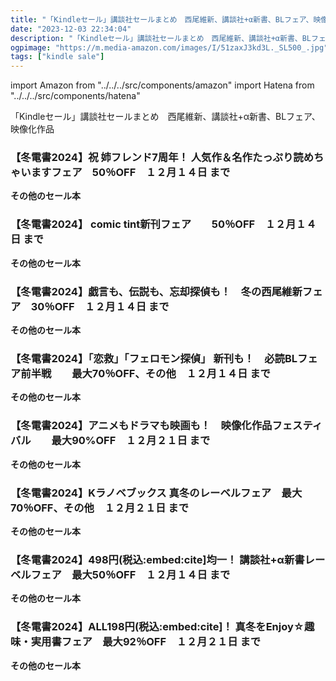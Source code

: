 ```yaml
---
title: "「Kindleセール」講談社セールまとめ　西尾維新、講談社+α新書、BLフェア、映像化作品"
date: "2023-12-03 22:34:04"
description: "「Kindleセール」講談社セールまとめ　西尾維新、講談社+α新書、BLフェア、映像化作品"
ogpimage: "https://m.media-amazon.com/images/I/51zaxJ3kd3L._SL500_.jpg"
tags: ["kindle sale"]
---
```

import Amazon from "../../../src/components/amazon"
import Hatena from "../../../src/components/hatena"

「Kindleセール」講談社セールまとめ　西尾維新、講談社+α新書、BLフェア、映像化作品



### 【冬電書2024】祝 姉フレンド7周年！ 人気作＆名作たっぷり読めちゃいますフェア　50％OFF　１２月１４日 まで


<Amazon asin="B0CLY2DBZW" />


**その他のセール本**

<Hatena src="https://kyukyunyorituryo.github.io/kindle_sale/20231214s37095/" title=""/>

### 【冬電書2024】 comic tint新刊フェア　　50％OFF　１２月１４日 まで

<Amazon asin="B0CLR8JBLW" />


**その他のセール本**

<Hatena src="https://kyukyunyorituryo.github.io/kindle_sale/20231214s37071/" title=""/>

### 【冬電書2024】戯言も、伝説も、忘却探偵も！　冬の西尾維新フェア　30％OFF　１２月１４日 まで


<Amazon asin="B0BQR591ZG" />



<Amazon asin="B0B38XSKWZ" />



<Amazon asin="B09R9LG37N" />


**その他のセール本**

<Hatena src="https://kyukyunyorituryo.github.io/kindle_sale/20231214a23667544051/" title=""/>

### 【冬電書2024】「恋救」「フェロモン探偵」 新刊も！　必読BLフェア前半戦　　最大70％OFF、その他　１２月１４日 まで


<Amazon asin="B0CJR76QBV" />



<Amazon asin="B0CLKYNPMS" />



<Amazon asin="B0CCNR922V" />


**その他のセール本**

<Hatena src="https://kyukyunyorituryo.github.io/kindle_sale/20231214s37065/" title=""/>

### 【冬電書2024】アニメもドラマも映画も！　映像化作品フェスティバル　　最大90%OFF　１２月２１日 まで


<Amazon asin="B0CJR69V8Y" />



<Amazon asin="B0CMQ6V8DY" />



<Amazon asin="B0CLKZ9FS7" />


**その他のセール本**

<Hatena src="https://kyukyunyorituryo.github.io/kindle_sale/20231221a23667570051/" title=""/>

### 【冬電書2024】Kラノベブックス 真冬のレーベルフェア　最大70％OFF、その他　１２月２１日 まで


<Amazon asin="B0CLKWDBQ8" />



<Amazon asin="B0CLKY7VFF" />



<Amazon asin="B0CGCSNFYC" />


**その他のセール本**

<Hatena src="https://kyukyunyorituryo.github.io/kindle_sale/20231221s37079/" title=""/>

### 【冬電書2024】498円(税込:embed:cite]均一！ 講談社+α新書レーベルフェア　最大50％OFF　１２月１４日 まで


<Amazon asin="B0B3XFSKJ2" />



<Amazon asin="B07NCWQHQ5" />



<Amazon asin="B07J6NKTJF" />


**その他のセール本**

<Hatena src="https://kyukyunyorituryo.github.io/kindle_sale/20231214s37075/" title=""/>

### 【冬電書2024】ALL198円(税込:embed:cite]！ 真冬をEnjoy☆趣味・実用書フェア　最大92％OFF　１２月２１日 まで


<Amazon asin="B07DHLP3YJ" />



<Amazon asin="B09GRJ7SGF" />



<Amazon asin="B00HCB84X0" />


**その他のセール本**

<Hatena src="https://kyukyunyorituryo.github.io/kindle_sale/20231221s37076/" title=""/>